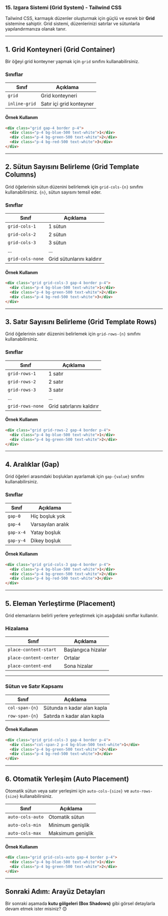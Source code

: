 ### **15. Izgara Sistemi (Grid System) - Tailwind CSS**

Tailwind CSS, karmaşık düzenler oluşturmak için güçlü ve esnek bir **Grid** sistemine sahiptir. Grid sistemi, düzenlerinizi satırlar ve sütunlarla yapılandırmanıza olanak tanır.

---

## **1. Grid Konteyneri (Grid Container)**

Bir öğeyi grid konteyner yapmak için `grid` sınıfını kullanabilirsiniz.

### **Sınıflar**

| **Sınıf** | **Açıklama**       |
|-----------|--------------------|
| `grid`    | Grid konteyneri    |
| `inline-grid` | Satır içi grid konteyner |

#### **Örnek Kullanım**

```html
<div class="grid gap-4 border p-4">
  <div class="p-4 bg-blue-500 text-white">1</div>
  <div class="p-4 bg-green-500 text-white">2</div>
  <div class="p-4 bg-red-500 text-white">3</div>
</div>
```

---

## **2. Sütun Sayısını Belirleme (Grid Template Columns)**

Grid öğelerinin sütun düzenini belirlemek için `grid-cols-{n}` sınıfını kullanabilirsiniz. `{n}`, sütun sayısını temsil eder.

### **Sınıflar**

| **Sınıf**       | **Açıklama**                       |
|------------------|------------------------------------|
| `grid-cols-1`    | 1 sütun                           |
| `grid-cols-2`    | 2 sütun                           |
| `grid-cols-3`    | 3 sütun                           |
| ...              | ...                               |
| `grid-cols-none` | Grid sütunlarını kaldırır         |

#### **Örnek Kullanım**

```html
<div class="grid grid-cols-3 gap-4 border p-4">
  <div class="p-4 bg-blue-500 text-white">1</div>
  <div class="p-4 bg-green-500 text-white">2</div>
  <div class="p-4 bg-red-500 text-white">3</div>
</div>
```

---

## **3. Satır Sayısını Belirleme (Grid Template Rows)**

Grid öğelerinin satır düzenini belirlemek için `grid-rows-{n}` sınıfını kullanabilirsiniz.

### **Sınıflar**

| **Sınıf**       | **Açıklama**                       |
|------------------|------------------------------------|
| `grid-rows-1`    | 1 satır                           |
| `grid-rows-2`    | 2 satır                           |
| `grid-rows-3`    | 3 satır                           |
| ...              | ...                               |
| `grid-rows-none` | Grid satırlarını kaldırır         |

#### **Örnek Kullanım**

```html
<div class="grid grid-rows-2 gap-4 border p-4">
  <div class="p-4 bg-blue-500 text-white">1</div>
  <div class="p-4 bg-green-500 text-white">2</div>
</div>
```

---

## **4. Aralıklar (Gap)**

Grid öğeleri arasındaki boşlukları ayarlamak için `gap-{value}` sınıfını kullanabilirsiniz.

### **Sınıflar**

| **Sınıf**   | **Açıklama**              |
|-------------|---------------------------|
| `gap-0`     | Hiç boşluk yok            |
| `gap-4`     | Varsayılan aralık         |
| `gap-x-4`   | Yatay boşluk              |
| `gap-y-4`   | Dikey boşluk              |

#### **Örnek Kullanım**

```html
<div class="grid grid-cols-3 gap-4 border p-4">
  <div class="p-4 bg-blue-500 text-white">1</div>
  <div class="p-4 bg-green-500 text-white">2</div>
  <div class="p-4 bg-red-500 text-white">3</div>
</div>
```

---

## **5. Eleman Yerleştirme (Placement)**

Grid elemanlarını belirli yerlere yerleştirmek için aşağıdaki sınıflar kullanılır.

### **Hizalama**

| **Sınıf**          | **Açıklama**               |
|---------------------|----------------------------|
| `place-content-start` | Başlangıca hizalar       |
| `place-content-center` | Ortalar                 |
| `place-content-end`   | Sona hizalar             |

---

### **Sütun ve Satır Kapsamı**

| **Sınıf**         | **Açıklama**                       |
|--------------------|------------------------------------|
| `col-span-{n}`     | Sütunda n kadar alan kapla        |
| `row-span-{n}`     | Satırda n kadar alan kapla        |

#### **Örnek Kullanım**

```html
<div class="grid grid-cols-3 gap-4 border p-4">
  <div class="col-span-2 p-4 bg-blue-500 text-white">1</div>
  <div class="p-4 bg-green-500 text-white">2</div>
  <div class="p-4 bg-red-500 text-white">3</div>
</div>
```

---

## **6. Otomatik Yerleşim (Auto Placement)**

Otomatik sütun veya satır yerleşimi için `auto-cols-{size}` ve `auto-rows-{size}` kullanabilirsiniz.

| **Sınıf**         | **Açıklama**                   |
|--------------------|--------------------------------|
| `auto-cols-auto`   | Otomatik sütun                |
| `auto-cols-min`    | Minimum genişlik              |
| `auto-cols-max`    | Maksimum genişlik             |

#### **Örnek Kullanım**

```html
<div class="grid grid-cols-auto gap-4 border p-4">
  <div class="p-4 bg-blue-500 text-white">1</div>
  <div class="p-4 bg-green-500 text-white">2</div>
</div>
```

---

## **Sonraki Adım: Arayüz Detayları**

Bir sonraki aşamada **kutu gölgeleri (Box Shadows)** gibi görsel detaylarla devam etmek ister misiniz? 😊